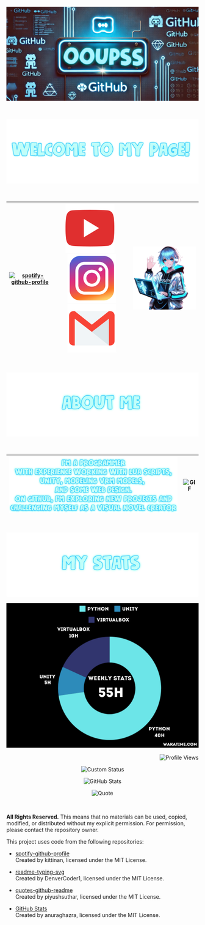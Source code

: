 ![Logo](https://github.com/OOUPSS/OOUPSS/blob/main/Logo%20main%20page.png?raw=true)
 
&nbsp;
<p align="center">
  <img src="https://github.com/OOUPSS/OOUPSS/blob/main/image%20(5).png?raw=true" alt="Centered Image">
</p>
&nbsp;

| [![spotify-github-profile](https://spotify-github-profile.kittinanx.com/api/view?uid=31l3dmq555wtzuu4zc2oaetwh3by&cover_image=true&theme=default&show_offline=false&background_color=121212&interchange=false)](https://github.com/kittinan/spotiy-github-profile) | [![YouTube](https://github.com/OOUPSS/OOUPSS/blob/main/317714_video_youtube_icon.png?raw=true)](https://youtube.com/@night-gost0?si=w0PSGMg6Ar8HLA37)  &nbsp;&nbsp; [![Instagram](https://github.com/OOUPSS/OOUPSS/blob/main/6929237_instagram_icon.png?raw=true)](https://www.instagram.com/oouuppss1/)  [![Email](https://github.com/OOUPSS/OOUPSS/blob/main/4202011_email_gmail_mail_logo_social_icon%20(2)%20(2).png?raw=true)](mailto:dragoyar2005@gmail.com)  | ![GIF](https://github.com/OOUPSS/OOUPSS/blob/main/main%20page%20gif.gif?raw=true) |
|---------------------------|-------------------------------------------------------------------------------------------------------------------------------|---------------------------------------------|

&nbsp;

<p align="center">
  <img src="https://github.com/OOUPSS/OOUPSS/blob/main/image%20(4).png?raw=true" alt="Centered Image">
</p>
&nbsp;

| ![Image](https://github.com/OOUPSS/OOUPSS/blob/main/image%20(9).png?raw=true) | ![GIF](https://github.com/OOUPSS/OOUPSS/blob/main/ezgif-6-8ec470d45b-unscreen.gif?raw=true) |
|-----------------------------------------|-------------------------------------------------------------|

&nbsp;

<p align="center">
  <img src="https://github.com/OOUPSS/OOUPSS/blob/main/image%20(3).png?raw=true" alt="Centered Image">
</p>


![image](https://github.com/OOUPSS/OOUPSS/blob/main/wakatime/02.02.2025%20wakatime.png.png?raw=true)
<p align="right">
  <img src="https://komarev.com/ghpvc/?username=OOUPSS&style=flat-square&color=0ff0fc" alt="Profile Views">
</p>

<p align="center">
  <img src="https://readme-typing-svg.herokuapp.com?font=Fira+Code&size=35&pause=1000&color=00FFFF&background=000000&width=600&lines=THANK+YOU+FOR+WATCHING,+BRO!" alt="Custom Status">
</p>


<p align="center">
  <img src="https://github-readme-stats.vercel.app/api?username=OOUPSS&show_icons=true&theme=dark&bg_color=000000&title_color=0ff0fc&icon_color=5eff00&text_color=ffffff&border_color=00FFFF&card_width=550" alt="GitHub Stats">
</p>

<p align="center">
  <img src="https://quotes-github-readme.vercel.app/api?type=horizontal&theme=dark&bg_color=000000&quote_color=ffffff&font_color=00FFFF" alt="Quote">
</p>


&nbsp;

**All Rights Reserved.**
This means that no materials can be used, copied, modified, or distributed without my explicit permission. For permission, please contact the repository owner.

This project uses code from the following repositories:

- [spotify-github-profile](https://github.com/kittinan/spotify-github-profile)  
  Created by kittinan, licensed under the MIT License.
  
- [readme-typing-svg](https://github.com/DenverCoder1/readme-typing-svg)  
  Created by DenverCoder1, licensed under the MIT License.
  
- [quotes-github-readme](https://github.com/piyushsuthar/github-readme-quotes)  
  Created by piyushsuthar, licensed under the MIT License.
  
- [GitHub Stats](https://github.com/anuraghazra/github-readme-stats)  
  Created by anuraghazra, licensed under the MIT License.

